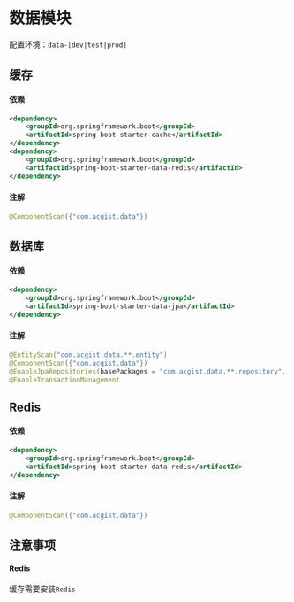 # 数据模块

配置环境：`data-[dev|test|prod]`

## 缓存

#### 依赖

```xml
<dependency>
	<groupId>org.springframework.boot</groupId>
	<artifactId>spring-boot-starter-cache</artifactId>
</dependency>
<dependency>
	<groupId>org.springframework.boot</groupId>
	<artifactId>spring-boot-starter-data-redis</artifactId>
</dependency>
```

#### 注解

```java
@ComponentScan({"com.acgist.data"})
```

## 数据库

#### 依赖

```xml
<dependency>
	<groupId>org.springframework.boot</groupId>
	<artifactId>spring-boot-starter-data-jpa</artifactId>
</dependency>
```

#### 注解

```java
@EntityScan("com.acgist.data.**.entity")
@ComponentScan({"com.acgist.data"})
@EnableJpaRepositories(basePackages = "com.acgist.data.**.repository", repositoryBaseClass = BaseExtendRepositoryImpl.class)
@EnableTransactionManagement
```

## Redis

#### 依赖

```xml
<dependency>
	<groupId>org.springframework.boot</groupId>
	<artifactId>spring-boot-starter-data-redis</artifactId>
</dependency>
```

#### 注解

```java
@ComponentScan({"com.acgist.data"})
```

## 注意事项

#### Redis

缓存需要安装`Redis`